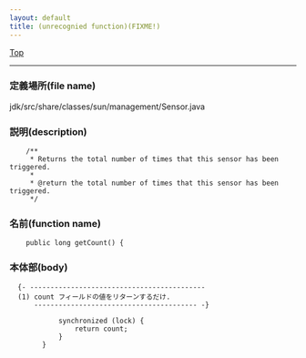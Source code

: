 ```yaml
---
layout: default
title: (unrecognied function)(FIXME!)
---
```

[Top](../index.html)

--- 
### 定義場所(file name)
jdk/src/share/classes/sun/management/Sensor.java
### 説明(description)

```
    /**
     * Returns the total number of times that this sensor has been triggered.
     *
     * @return the total number of times that this sensor has been triggered.
     */
```

### 名前(function name)
```
    public long getCount() {
```

### 本体部(body)
```
  {- -------------------------------------------
  (1) count フィールドの値をリターンするだけ.
      ---------------------------------------- -}

	        synchronized (lock) {
	            return count;
	        }
	    }
	
```



